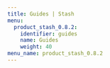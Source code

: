 ```yaml
---
title: Guides | Stash
menu:
  product_stash_0.8.2:
    identifier: guides
    name: Guides
    weight: 40
menu_name: product_stash_0.8.2
---
```

